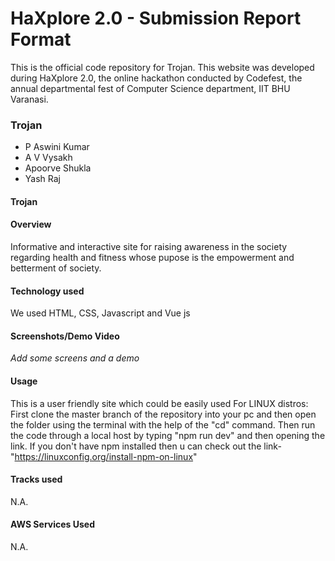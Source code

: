 # HaXplore 2.0 - Submission Report Format

This is the official code repository for Trojan. This website was developed during HaXplore 2.0, 
the online hackathon conducted by Codefest, the annual departmental fest of Computer Science department, IIT BHU Varanasi.

### Trojan

* P Aswini Kumar
* A V Vysakh
* Apoorve Shukla
* Yash Raj

#### Trojan


#### Overview

Informative and interactive site for raising awareness in the society regarding health and fitness whose pupose is the empowerment and betterment of society.

#### Technology used

We used HTML, CSS, Javascript and Vue js 

#### Screenshots/Demo Video

_Add some screens and a demo_


#### Usage

This is a user friendly site which could be easily used
For LINUX distros:
First clone the master branch of the repository into your pc and then open the folder using the terminal with the help of the "cd" command.
Then run the code through a local host by typing "npm run dev" and then opening the link.
If you don't have npm installed then u can check out the link- "https://linuxconfig.org/install-npm-on-linux" 

#### Tracks used

N.A.

#### AWS Services Used

N.A.




